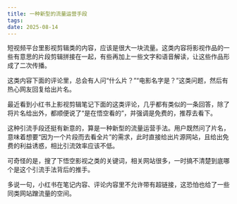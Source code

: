 ```yaml
---
title: 一种新型的流量运营手段 
tags:
date: 2025-08-14
---
```


短视频平台里影视剪辑类的内容，应该是很大一块流量。这类内容将影视作品的一些有意思的片段剪辑拼接在一起，有些再加上一些文字和语音解读，让这些作品形成了二次传播。

这类内容下面的评论里，总会有人问“什么片？”“电影名字是？”这类问题，然后有热心网友回复给出片名。

最近看到小红书上影视剪辑笔记下面的这类评论，几乎都有类似的一条回答，除了将片名给出外，都顺便说了“是在悟空看的”，并强调是免费的，推荐去看下。

这种引流手段还挺有新意的，算是一种新型的流量运营手法。用户既然问了片名，意味着想要“因为一个片段而去看全片”的需求，此时直接给出片源网站，且给出免费的利益诱惑，相比引流效率应该不低。

可奇怪的是，搜了下悟空影视之类的关键词，相关网站很多，一时搞不清楚到底哪个是这个引流手法背后的推手。

多说一句，小红书在笔记内容、评论内容里不允许带有超链接，这恐怕也给了一些同类网站蹭流量的空间。